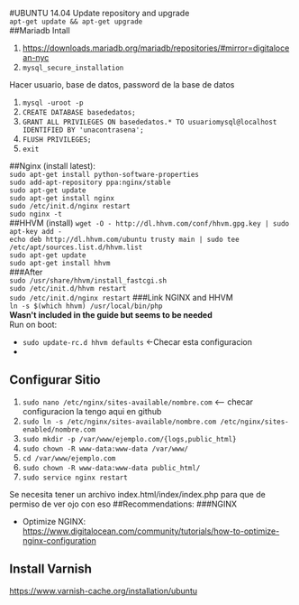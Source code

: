 #UBUNTU 14.04
Update repository and upgrade  
`apt-get update && apt-get upgrade`  
##Mariadb Intall  
  1.  https://downloads.mariadb.org/mariadb/repositories/#mirror=digitalocean-nyc  
  2.  `mysql_secure_installation`  

Hacer usuario, base de datos, password de la base de datos  
 1. `mysql -uroot -p`  
 2. `CREATE DATABASE basededatos;`  
 3. `GRANT ALL PRIVILEGES ON basededatos.* TO usuariomysql@localhost IDENTIFIED BY 'unacontrasena';`  
 4. `FLUSH PRIVILEGES;`  
 5. `exit`  

##Nginx (install latest):  
`sudo apt-get install python-software-properties`  
`sudo add-apt-repository ppa:nginx/stable`  
`sudo apt-get update`  
`sudo apt-get install nginx`  
`sudo /etc/init.d/nginx restart`  
`sudo nginx -t`  
##HHVM (install)
`wget -O - http://dl.hhvm.com/conf/hhvm.gpg.key | sudo apt-key add -`  
`echo deb http://dl.hhvm.com/ubuntu trusty main | sudo tee /etc/apt/sources.list.d/hhvm.list`  
`sudo apt-get update`  
`sudo apt-get install hhvm`  
###After   
 `sudo /usr/share/hhvm/install_fastcgi.sh`  
`sudo /etc/init.d/hhvm restart`  
`sudo /etc/init.d/nginx restart`
###Link NGINX and HHVM  
`ln -s $(which hhvm) /usr/local/bin/php`  
**Wasn't included in the guide but seems to be needed**  
Run on boot:  
 * `sudo update-rc.d hhvm defaults` <-Checar esta configuracion   
 * 


## Configurar Sitio
 1. `sudo nano /etc/nginx/sites-available/nombre.com`  <-- checar configuracion la tengo aqui en github
 2.  `sudo ln -s /etc/nginx/sites-available/nombre.com /etc/nginx/sites-enabled/nombre.com`  
 3.  `sudo mkdir -p /var/www/ejemplo.com/{logs,public_html}`  
 4.  `sudo chown -R www-data:www-data /var/www/`  
 5.  `cd /var/www/ejemplo.com`  
 6.  `sudo chown -R www-data:www-data public_html/`  
 7.  `sudo service nginx restart`  

Se necesita tener un archivo index.html/index/index.php para que de permiso de ver ojo con eso
##Recommendations:
###NGINX
 * Optimize NGINX: https://www.digitalocean.com/community/tutorials/how-to-optimize-nginx-configuration  

## Install Varnish  
https://www.varnish-cache.org/installation/ubuntu
